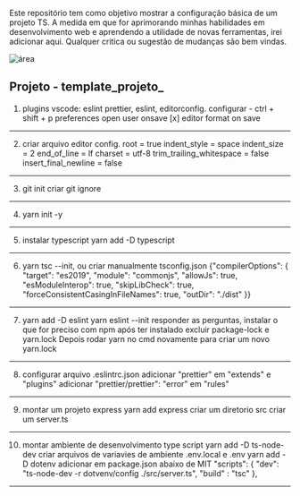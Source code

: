 Este repositório tem como objetivo mostrar a configuração básica de um projeto TS.
A medida em que for aprimorando minhas habilidades em desenvolvimento web e aprendendo a utilidade de novas ferramentas, irei adicionar aqui.
Qualquer critica ou sugestão de mudanças são bem vindas.


![área](https://user-images.githubusercontent.com/69372682/134607963-7b2d4056-ab28-4a5c-b84b-20a49b71253b.gif)


## Projeto - template_projeto_
1) plugins vscode: eslint prettier, eslint, editorconfig.
	configurar - ctrl + shift + p
	preferences open user
	onsave
	[x] editor format on save
--------------------------------------------------------------
2) criar arquivo editor config.
root = true
indent_style = space
indent_size = 2
end_of_line = lf
charset = utf-8
trim_trailing_whitespace = false
insert_final_newline = false
------------------------------------------------------------------
3) git init
	criar git ignore
-----------------------------------------------------------------
4) yarn init -y
-----------------------------------------------------------------
5) instalar typescript
	yarn add -D typescript
--------------------------------------------------------------------
6) yarn tsc --init, ou criar manualmente tsconfig.json
{"compilerOptions": {
  "target": "es2019",
  "module": "commonjs",
  "allowJs": true,
  "esModuleInterop": true,
  "skipLibCheck": true,
  "forceConsistentCasingInFileNames": true,
  "outDir": "./dist"
}}
-------------------------------------------------------------------
7) yarn add -D eslint
	yarn eslint --init
	responder as perguntas, instalar o que for preciso com npm
	após ter instalado excluir package-lock e yarn.lock
	Depois rodar yarn no cmd novamente para criar um novo yarn.lock
--------------------------------------------------------------------------
8) configurar arquivo .eslintrc.json
	adicionar "prettier" em "extends" e "plugins"
	adicionar "prettier/prettier": "error" em "rules"
----------------------------------------------------------------------------
9) montar um projeto express
	yarn add express
	criar um diretorio src
	criar um server.ts
------------------------------------------------------------------------------
10) montar ambiente de desenvolvimento type script
	yarn add -D ts-node-dev
	criar arquivos de variavies de ambiente .env.local e .env
	yarn add -D dotenv
	adicionar em package.json abaixo de MIT
		"scripts": {
    "dev": "ts-node-dev -r dotvenv/config ./src/server.ts",
    "build" : "tsc"
  },
------------------------------------------------------------------------------
